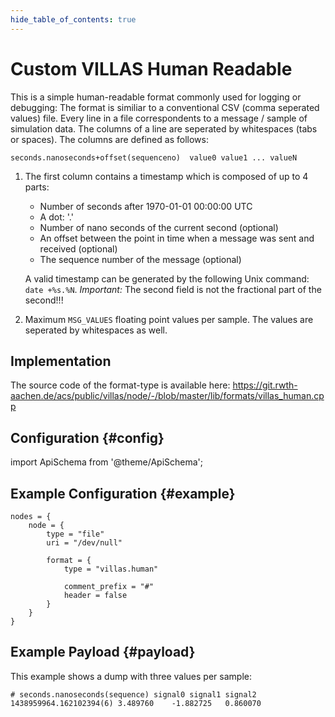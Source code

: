 ```yaml
---
hide_table_of_contents: true
---
```


# Custom VILLAS Human Readable

This is a simple human-readable format commonly used for logging or debugging:
The format is similiar to a conventional CSV (comma seperated values) file.
Every line in a file correspondents to a message / sample of simulation data.
The columns of a line are seperated by whitespaces (tabs or spaces).
The columns are defined as follows:

    seconds.nanoseconds+offset(sequenceno)	value0 value1 ... valueN

 1. The first column contains a timestamp which is composed of up to 4 parts:
     - Number of seconds after 1970-01-01 00:00:00 UTC
     - A dot: '.'
     - Number of nano seconds of the current second (optional)
     - An offset between the point in time when a message was sent and received (optional)
     - The sequence number of the message (optional)

     A valid timestamp can be generated by the following Unix command: `date +%s.%N`.
     *Important:* The second field is not the fractional part of the second!!!

 2. Maximum `MSG_VALUES` floating point values per sample. The values are seperated by whitespaces as well.

## Implementation

The source code of the format-type is available here:
https://git.rwth-aachen.de/acs/public/villas/node/-/blob/master/lib/formats/villas_human.cpp

## Configuration {#config}

import ApiSchema from '@theme/ApiSchema';

<ApiSchema example pointer="#/components/schemas/villas_human" />

## Example Configuration {#example}

``` url="external/node/etc/examples/formats/villas-human.conf" title="node/etc/examples/formats/villas-human.conf"
nodes = {
	node = {
		type = "file"
		uri = "/dev/null"

		format = {
			type = "villas.human"

			comment_prefix = "#"
			header = false
		}
	}
}
```

## Example Payload {#payload}

This example shows a dump with three values per sample:

```
# seconds.nanoseconds(sequence)	signal0 signal1 signal2
1438959964.162102394(6)	3.489760	-1.882725	0.860070
```
